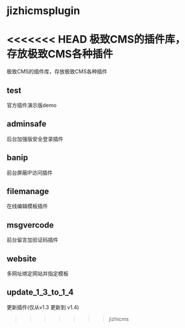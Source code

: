 # jizhicmsplugin
<<<<<<< HEAD
极致CMS的插件库，存放极致CMS各种插件
=======
极致CMS的插件库，存放极致CMS各种插件   
## test  
官方插件演示版demo    
## adminsafe   
后台加强版安全登录插件    
## banip   
前台屏蔽IP访问插件   
## filemanage   
在线编辑模板插件   
## msgvercode   
前台留言加验证码插件      
## website   
多网址绑定网站并指定模板   
## update_1_3_to_1_4   
更新插件(仅从v1.3 更新到 v1.4)   
>>>>>>> jizhicms

